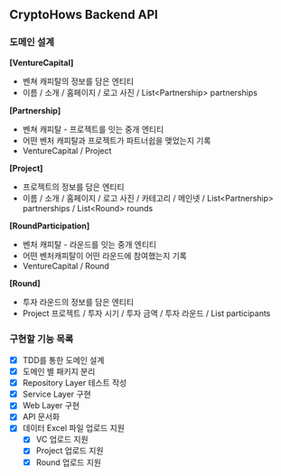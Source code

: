## CryptoHows Backend API

### 도메인 설계

**[VentureCapital]**

- 벤쳐 캐피탈의 정보를 담은 엔티티
- 이름 / 소개 / 홈페이지 / 로고 사진 / List<Partnership\> partnerships

**[Partnership]**

- 벤쳐 캐피탈 - 프로젝트를 잇는 중개 엔티티
- 어떤 벤처 캐피탈과 프로젝트가 파트너쉽을 맺었는지 기록
- VentureCapital / Project

**[Project]**

- 프로젝트의 정보를 담은 엔티티
- 이름 / 소개 / 홈페이지 / 로고 사진 / 카테고리 / 메인넷 / List<Partnership\> partnerships / List<Round\> rounds

**[RoundParticipation]**

- 벤처 캐피탈 - 라운드를 잇는 중개 엔티티
- 어떤 벤처캐피탈이 어떤 라운드에 참여했는지 기록
- VentureCapital / Round

**[Round]**

- 투자 라운드의 정보를 담은 엔티티
- Project 프로젝트 / 투자 시기 / 투자 금액 / 투자 라운드 / List<RoundParticipation/> participants

### 구현할 기능 목록

- [x] TDD를 통한 도메인 설계
- [x] 도메인 별 패키지 분리
- [x] Repository Layer 테스트 작성
- [x] Service Layer 구현
- [x] Web Layer 구현
- [x] API 문서화
- [x] 데이터 Excel 파일 업로드 지원
  - [x] VC 업로드 지원
  - [x] Project 업로드 지원
  - [x] Round 업로드 지원
